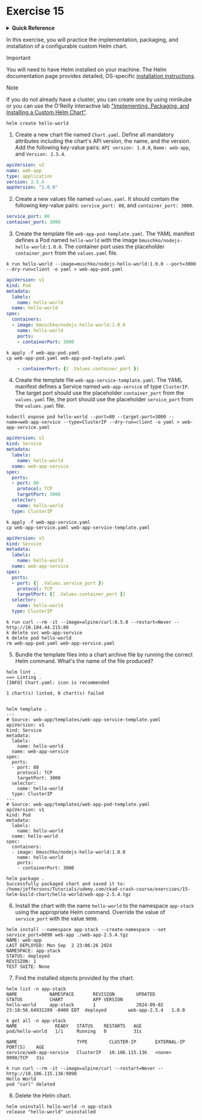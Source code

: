 # Exercise 15

<details>
<summary><b>Quick Reference</b></summary>
<p>

* Namespace: `default`<br>
* Documentation: [Helm](https://helm.sh/)

</p>
</details>

In this exercise, you will practice the implementation, packaging, and installation of a configurable custom Helm chart.

> [!IMPORTANT]
> You will need to have Helm installed on your machine. The Helm documentation page provides detailed, OS-specific [installation instructions](https://helm.sh/docs/intro/install/).

> [!NOTE]
> If you do not already have a cluster, you can create one by using minikube or you can use the O'Reilly interactive lab ["Implementing, Packaging, and Installing a Custom Helm Chart"](https://learning.oreilly.com/scenarios/implementing-packaging-and/9781098164072/).

```
helm create hello-world
```

1. Create a new chart file named `Chart.yaml`. Define all mandatory attributes including the chart's API version, the name, and the version. Add the following key-value pairs: `API version: 1.0.0`, `Name: web-app`, and `Version: 2.5.4`.

```yaml
apiVersion: v2
name: web-app
type: application
version: 2.5.4
appVersion: "1.0.0"
```

2. Create a new values file named `values.yaml`. It should contain the following key-value pairs: `service_port: 80`, and `container_port: 3000`.

```yaml
service_port: 80
container_port: 3000
```

3. Create the template file `web-app-pod-template.yaml`. The YAML manifest defines a Pod named `hello-world` with the image `bmuschko/nodejs-hello-world:1.0.0`. The container port uses the placeholder `container_port` from the `values.yaml` file.

```
k run hello-world --image=muschko/nodejs-hello-world:1.0.0 --port=3000 --dry-run=client -o yaml > web-app-pod.yaml
```
```yaml
apiVersion: v1
kind: Pod
metadata:
  labels:
    name: hello-world
  name: hello-world
spec:
  containers:
  - image: bmuschko/nodejs-hello-world:1.0.0
    name: hello-world
    ports:
    - containerPort: 3000
```
```
k apply -f web-app-pod.yaml
cp web-app-pod.yaml web-app-pod-teplate.yaml
```

```yaml
    - containerPort: {{ .Values.container_port }}
```

4. Create the template file `web-app-service-template.yaml`. The YAML manifest defines a Service named `web-app-service` of type `ClusterIP`. The target port should use the placeholder `container_port` from the `values.yaml` file, the port should use the placeholder `service_port` from the `values.yaml` file.

```
kubectl expose pod hello-world --port=80 --target-port=3000 --name=web-app-service --type=ClusterIP --dry-run=client -o yaml > web-app-service.yaml
```

```yaml
apiVersion: v1
kind: Service
metadata:
  labels:
    name: hello-world
  name: web-app-service
spec:
  ports:
  - port: 80
    protocol: TCP
    targetPort: 3000
  selector:
    name: hello-world
  type: ClusterIP
```
```
k apply -f web-app-service.yaml
cp web-app-service.yaml web-app-service-template.yaml
```
```yaml
apiVersion: v1
kind: Service
metadata:
  labels:
    name: hello-world
  name: web-app-service
spec:
  ports:
  - port: {{ .Values.service_port }}
    protocol: TCP
    targetPort: {{ .Values.container_port }}
  selector:
    name: hello-world
  type: ClusterIP
```

```
k run curl --rm -it --image=alpine/curl:8.5.0 --restart=Never -- http://10.104.44.215:80 
k delete svc web-app-service
k delete pod hello-world
rm web-app-pod.yaml web-app-service.yaml
```

5. Bundle the template files into a chart archive file by running the correct Helm command. What's the name of the file produced?

```
helm lint .
==> Linting .
[INFO] Chart.yaml: icon is recommended

1 chart(s) linted, 0 chart(s) failed


helm template .
---
# Source: web-app/templates/web-app-service-template.yaml
apiVersion: v1
kind: Service
metadata:
  labels:
    name: hello-world
  name: web-app-service
spec:
  ports:
  - port: 80
    protocol: TCP
    targetPort: 3000
  selector:
    name: hello-world
  type: ClusterIP
---
# Source: web-app/templates/web-app-pod-template.yaml
apiVersion: v1
kind: Pod
metadata:
  labels:
    name: hello-world
  name: hello-world
spec:
  containers:
  - image: bmuschko/nodejs-hello-world:1.0.0
    name: hello-world
    ports:
    - containerPort: 3000
```

```
helm package .
Successfully packaged chart and saved it to: /home/jeffersons/Tutorials/udemy.com/ckad-crash-course/exercises/15-helm-build-chart/hello-world/web-app-2.5.4.tgz
```

6. Install the chart with the name `hello-world` to the namespace `app-stack` using the appropriate Helm command. Override the value of `service_port` with the value `9090`.
```
helm install --namespace app-stack --create-namespace --set service_port=9090 web-app ./web-app-2.5.4.tgz
NAME: web-app
LAST DEPLOYED: Mon Sep  2 23:06:26 2024
NAMESPACE: app-stack
STATUS: deployed
REVISION: 1
TEST SUITE: None
```

7. Find the installed objects provided by the chart.

```
helm list -n app-stack
NAME            NAMESPACE       REVISION        UPDATED                                 STATUS          CHART           APP VERSION
hello-world     app-stack       1               2024-09-02 23:18:56.64931289 -0400 EDT  deployed        web-app-2.5.4   1.0.0  

k get all -n app-stack
NAME              READY   STATUS    RESTARTS   AGE
pod/hello-world   1/1     Running   0          31s

NAME                      TYPE        CLUSTER-IP       EXTERNAL-IP   PORT(S)    AGE
service/web-app-service   ClusterIP   10.106.115.136   <none>        9090/TCP   31s
```

```
k run curl --rm -it --image=alpine/curl --restart=Never -- http://10.106.115.136:9090
Hello World
pod "curl" deleted
```

8. Delete the Helm chart.
```
helm uninstall hello-world -n app-stack
release "hello-world" uninstalled

```